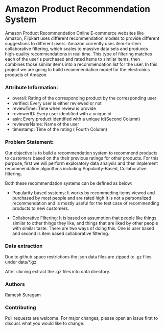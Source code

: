 # Amazon Product Recommendation System

Amazon Product Recommendation
Online E-commerce websites like Amazon, Filpkart uses different recommendation models to provide different suggestions to different users. Amazon currently uses item-to-item collaborative filtering, which scales to massive data sets and produces high-quality recommendations in real time. This type of filtering matches each of the user's purchased and rated items to similar items, then combines those similar items into a recommendation list for the user. In this project we are going to build recommendation model for the electronics products of Amazon.

### Attribute Information:

* overall: Rating of the corresponding product by the corresponding user
* verified: Every user is either reviewed or not
* reviewTime: Time when review is provide
* reviewerID: Every user identified with a unique id
* asin: Every product identified with a unique id(Second Column)
* reviewerName: Name of the user
* timestamp: Time of the rating ( Fourth Column)

### Problem Statement:

Our objective is to build a recommendation system to recommend products to customers based on the their previous ratings for other products. For this purpose, first we will perform exploratory data analysis and then implement recommendation algorithms including Popularity-Based, Collaborative filtering.

Both these recommendation systems can be defined as below:

* Popularity based systems: It works by recommeding items viewed and purchased by most people and are rated high.It is not a personalized recommendation and is mostly useful for the test case of recommending products to new customers.

* Collaborative Filtering: It is based on assumption that people like things similar to other things they like, and things that are liked by other people with similar taste. There are two ways of doing this. One is user based and second is item based collaborative filtering.

### Data extraction

Due to github space restrictions the json data files are zipped to .gz files under data/*.gz.

After cloning extract the .gz files into data directory.

### Authors
Ramesh Suragam

### Contributing

Pull requests are welcome. For major changes, please open an issue first to discuss what you would like to change.
